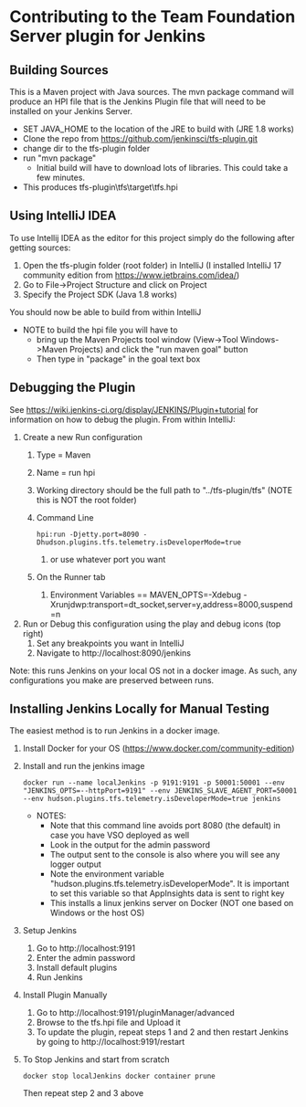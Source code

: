 Contributing to the Team Foundation Server plugin for Jenkins
=============================================================

## Building Sources
This is a Maven project with Java sources. The mvn package command will produce an HPI file that is the Jenkins Plugin file that will need to be installed on your Jenkins Server.
- SET JAVA_HOME to the location of the JRE to build with (JRE 1.8 works)
- Clone the repo from https://github.com/jenkinsci/tfs-plugin.git
- change dir to the tfs-plugin folder
- run "mvn package"
    - Initial build will have to download lots of libraries. This could take a few minutes.
- This produces tfs-plugin\tfs\target\tfs.hpi

## Using IntelliJ IDEA
To use Intellij IDEA as the editor for this project simply do the following after getting sources:
1) Open the tfs-plugin folder (root folder) in IntelliJ (I installed IntelliJ 17 community edition from https://www.jetbrains.com/idea/)
2) Go to File->Project Structure and click on Project
3) Specify the Project SDK (Java 1.8 works)

You should now be able to build from within IntelliJ
- NOTE to build the hpi file you will have to 
    - bring up the Maven Projects tool window (View->Tool Windows->Maven Projects) and click the "run maven goal" button
    - Then type in "package" in the goal text box

## Debugging the Plugin
See https://wiki.jenkins-ci.org/display/JENKINS/Plugin+tutorial for information on how to debug the plugin.
From within IntelliJ:
1) Create a new Run configuration
    1) Type = Maven
    1) Name = run hpi
    1) Working directory should be the full path to "../tfs-plugin/tfs" (NOTE this is NOT the root folder)
    1) Command Line 
    
        `
        hpi:run -Djetty.port=8090 -Dhudson.plugins.tfs.telemetry.isDeveloperMode=true
        `
    
        1) or use whatever port you want
    1) On the Runner tab
        1) Environment Variables == MAVEN_OPTS=-Xdebug -Xrunjdwp:transport=dt_socket,server=y,address=8000,suspend=n
1) Run or Debug this configuration using the play and debug icons (top right)
    1) Set any breakpoints you want in IntelliJ
    1) Navigate to http://localhost:8090/jenkins

Note: this runs Jenkins on your local OS not in a docker image. As such, any configurations you make are preserved between runs.

## Installing Jenkins Locally for Manual Testing
The easiest method is to run Jenkins in a docker image.
1) Install Docker for your OS (https://www.docker.com/community-edition)
1) Install and run the jenkins image

    `
    docker run --name localJenkins -p 9191:9191 -p 50001:50001 --env "JENKINS_OPTS=--httpPort=9191" --env JENKINS_SLAVE_AGENT_PORT=50001 --env hudson.plugins.tfs.telemetry.isDeveloperMode=true jenkins
    `
    
    - NOTES: 
        - Note that this command line avoids port 8080 (the default) in case you have VSO deployed as well
        - Look in the output for the admin password
        - The output sent to the console is also where you will see any logger output
        - Note the environment variable "hudson.plugins.tfs.telemetry.isDeveloperMode". It is important to set this variable so that AppInsights data is sent to right key
        - This installs a linux jenkins server on Docker (NOT one based on Windows or the host OS)
1) Setup Jenkins
    1) Go to http://localhost:9191
    1) Enter the admin password
    1) Install default plugins
    1) Run Jenkins
1) Install Plugin Manually
    1) Go to http://localhost:9191/pluginManager/advanced
    1) Browse to the tfs.hpi file and Upload it
    1) To update the plugin, repeat steps 1 and 2 and then restart Jenkins by going to http://localhost:9191/restart
1) To Stop Jenkins and start from scratch

    `
    docker stop localJenkins
    docker container prune
    `
    
    Then repeat step 2 and 3 above
